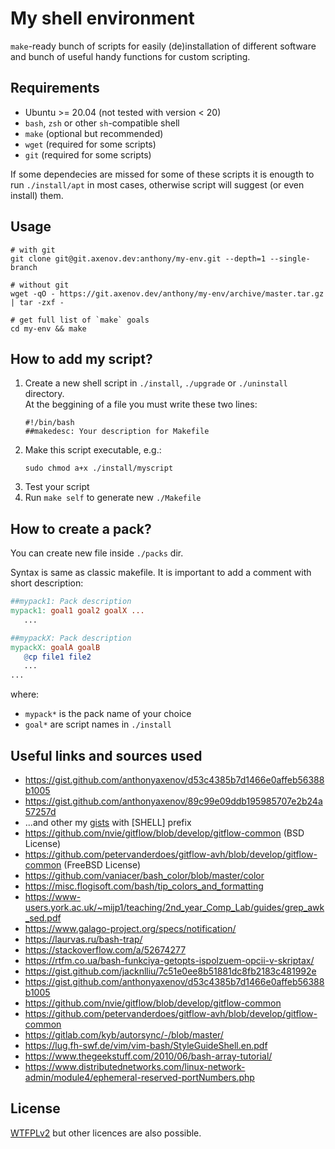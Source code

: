 # My shell environment

`make`-ready bunch of scripts for easily (de)installation of different software and bunch of useful handy functions for custom scripting.

## Requirements

* Ubuntu >= 20.04 (not tested with version < 20)
* `bash`, `zsh` or other `sh`-compatible shell
* `make` (optional but recommended)
* `wget` (required for some scripts)
* `git` (required for some scripts)

If some dependecies are missed for some of these scripts it is enougth to run `./install/apt` in most cases, otherwise script will suggest (or even install) them.

## Usage

```shell
# with git
git clone git@git.axenov.dev:anthony/my-env.git --depth=1 --single-branch

# without git
wget -qO - https://git.axenov.dev/anthony/my-env/archive/master.tar.gz | tar -zxf -

# get full list of `make` goals
cd my-env && make
```

## How to add my script?

1. Create a new shell script in `./install`, `./upgrade` or `./uninstall` directory.  
   At the beggining of a file you must write these two lines:
   ```shell
   #!/bin/bash
   ##makedesc: Your description for Makefile
   ```
2. Make this script executable, e.g.:
   ```shell
   sudo chmod a+x ./install/myscript
   ```
3. Test your script
4. Run `make self` to generate new `./Makefile`

## How to create a pack?

You can create new file inside `./packs` dir.

Syntax is same as classic makefile.
It is important to add a comment with short description:

```makefile
##mypack1: Pack description
mypack1: goal1 goal2 goalX ...
   ...

##mypackX: Pack description
mypackX: goalA goalB
   @cp file1 file2
   ...
...
```

where:
* `mypack*` is the pack name of your choice
* `goal*` are script names in `./install`

## Useful links and sources used

* https://gist.github.com/anthonyaxenov/d53c4385b7d1466e0affeb56388b1005
* https://gist.github.com/anthonyaxenov/89c99e09ddb195985707e2b24a57257d
* ...and other my [gists](https://gist.github.com/anthonyaxenov/) with [SHELL] prefix
* https://github.com/nvie/gitflow/blob/develop/gitflow-common (BSD License)
* https://github.com/petervanderdoes/gitflow-avh/blob/develop/gitflow-common (FreeBSD License)
* https://github.com/vaniacer/bash_color/blob/master/color
* https://misc.flogisoft.com/bash/tip_colors_and_formatting
* https://www-users.york.ac.uk/~mijp1/teaching/2nd_year_Comp_Lab/guides/grep_awk_sed.pdf
* https://www.galago-project.org/specs/notification/
* https://laurvas.ru/bash-trap/
* https://stackoverflow.com/a/52674277
* https://rtfm.co.ua/bash-funkciya-getopts-ispolzuem-opcii-v-skriptax/
* https://gist.github.com/jacknlliu/7c51e0ee8b51881dc8fb2183c481992e
* https://gist.github.com/anthonyaxenov/d53c4385b7d1466e0affeb56388b1005
* https://github.com/nvie/gitflow/blob/develop/gitflow-common
* https://github.com/petervanderdoes/gitflow-avh/blob/develop/gitflow-common
* https://gitlab.com/kyb/autorsync/-/blob/master/
* https://lug.fh-swf.de/vim/vim-bash/StyleGuideShell.en.pdf
* https://www.thegeekstuff.com/2010/06/bash-array-tutorial/
* https://www.distributednetworks.com/linux-network-admin/module4/ephemeral-reserved-portNumbers.php

## License

[WTFPLv2](LICENSE) but other licences are also possible.
